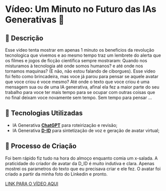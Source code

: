 # Vídeo: Um Minuto no Futuro das IAs Generativas 🎥

## 📒 Descrição
Esse video tenta mostrar em apenas 1 minuto os beneficios da revolução tecnologica que vivemos e ao mesmo tempo traz um lembrete do alerta que os filmes e jogos de ficção cientifica sempre mostraram: Quando nos misturamos à tecnologia até onde somos humanos? 
e até onde nos tornamos maquinas? (E não, não estou falando de ciborgues). Esse video foi feito como brincadeira, mas voce já parou para pensar se aquele avatar que voce criou é voce mesmo? Até onde o texto que voce criou é uma mensagem sua ou de uma IA generativa, afinal ela fez a maior parte do seu trabalho para voce ter mais tempo para se ocupar com outras coisas que no final deixam voce novamente sem tempo. Sem tempo para pensar ...
## 🤖 Tecnologias Utilizadas
- IA Generativa **[ChatGPT](https://chat.openai.com)** para roteirização e revisão;
- IA Generativa **[D-ID](https://www.d-id.com)** para sintetização de voz e geração de avatar virtual;

## 🧐 Processo de Criação
Foi bem rápido fiz tudo na hora do almoço enquanto comia um x-salada. A praticidade do criador de avatar da D_ID é muito indutiva e clara. Apenas mostrei os parametros do texto que eu precisava criar e ele fez. O avatar foi criado a partir da minha foto do Linkedin e pronto.

[LINK PARA O VÍDEO AQUI](https://youtube.com/shorts/OJvAxQs9dks?feature=share)

